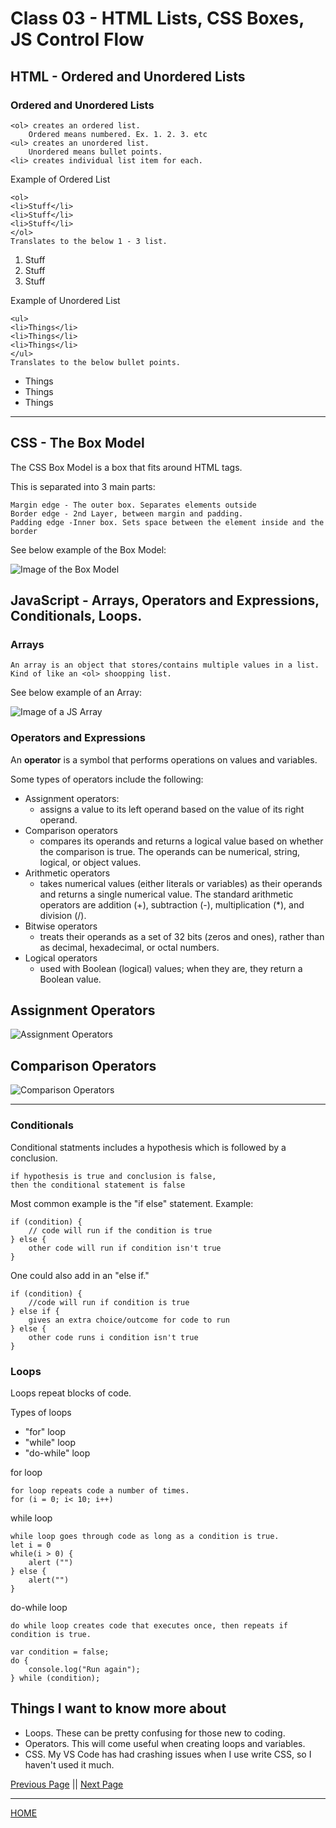 # Class 03 - HTML Lists, CSS Boxes, JS Control Flow

## HTML - Ordered and Unordered Lists

### Ordered and Unordered Lists

    <ol> creates an ordered list.
        Ordered means numbered. Ex. 1. 2. 3. etc
    <ul> creates an unordered list.
        Unordered means bullet points. 
    <li> creates individual list item for each.

Example of Ordered List

    <ol>
    <li>Stuff</li>
    <li>Stuff</li>
    <li>Stuff</li>
    </ol>
    Translates to the below 1 - 3 list.

<ol>
<li>Stuff</li>
<li>Stuff</li>
<li>Stuff</li>
</ol>

Example of Unordered List

    <ul>
    <li>Things</li>
    <li>Things</li>
    <li>Things</li>
    </ul>
    Translates to the below bullet points.

<ul>
<li>Things</li>
<li>Things</li>
<li>Things</li>
</ul>

---

## CSS - The Box Model 

The CSS Box Model is a box that fits around HTML tags. 

This is separated into 3 main parts:

    Margin edge - The outer box. Separates elements outside
    Border edge - 2nd Layer, between margin and padding.  
    Padding edge -Inner box. Sets space between the element inside and the border

See below example of the Box Model:

![Image of the Box Model](boxmodel.png)

## JavaScript - Arrays, Operators and Expressions, Conditionals, Loops.

### Arrays

    An array is an object that stores/contains multiple values in a list. 
    Kind of like an <ol> shoopping list.

See below example of an Array:

![Image of a JS Array](js-array.png)

### Operators and Expressions

An **operator** is a symbol that performs operations on values and variables.

Some types of operators include the following:

- Assignment operators: 
    -  assigns a value to its left operand based on the value of its right operand.
- Comparison operators
    - compares its operands and returns a logical value based on whether the comparison is true. The operands can be numerical, string, logical, or object values.
- Arithmetic operators
    - takes numerical values (either literals or variables) as their operands and returns a single numerical value. The standard arithmetic operators are addition (+), subtraction (-), multiplication (*), and division (/). 
- Bitwise operators
    -  treats their operands as a set of 32 bits (zeros and ones), rather than as decimal, hexadecimal, or octal numbers.
- Logical operators
    - used with Boolean (logical) values; when they are, they return a Boolean value.

## Assignment Operators

![Assignment Operators](assignoperators.png)

## Comparison Operators

![Comparison Operators](comparisonoperators.png)

---

### Conditionals

Conditional statments includes a hypothesis which is followed by a conclusion.

    if hypothesis is true and conclusion is false,
    then the conditional statement is false

Most common example is the "if else" statement. Example:

    if (condition) {
        // code will run if the condition is true
    } else {
        other code will run if condition isn't true
    }

One could also add in an "else if." 

    if (condition) {
        //code will run if condition is true
    } else if {
        gives an extra choice/outcome for code to run
    } else {
        other code runs i condition isn't true
    }

### Loops

Loops repeat blocks of code.

Types of loops

- "for" loop
- "while" loop
- "do-while" loop

for loop

    for loop repeats code a number of times.
    for (i = 0; i< 10; i++)

while loop

    while loop goes through code as long as a condition is true.
    let i = 0
    while(i > 0) {
        alert ("")
    } else {
        alert("")
    }

do-while loop

    do while loop creates code that executes once, then repeats if condition is true.

    var condition = false;
    do {
        console.log("Run again");
    } while (condition);

## Things I want to know more about

- Loops. These can be pretty confusing for those new to coding.
- Operators. This will come useful when creating loops and variables.
- CSS. My VS Code has had crashing issues when I use write CSS, so I haven't used it much.

[Previous Page](https://tomgtaylor.github.io/reading-notes2/class-02)    ||    [Next Page](https://tomgtaylor.github.io/reading-notes2/class-04) <br>

---
[HOME](https://tomgtaylor.github.io/reading-notes2) <br>
